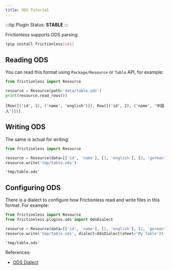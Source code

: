```yaml
---
title: ODS Tutorial
---
```


:::tip Plugin
Status: **STABLE**
:::

Frictionless supports ODS parsing.

```bash
!pip install frictionless[ods]
```


## Reading ODS

You can read this format using `Package/Resource` or `Table` API, for example:


```python
from frictionless import Resource

resource = Resource(path='data/table.ods')
print(resource.read_rows())
```

    [Row([('id', 1), ('name', 'english')]), Row([('id', 2), ('name', '中国人')])]


## Writing ODS

The same is actual for writing:


```python
from frictionless import Resource

resource = Resource(data=[['id', 'name'], [1, 'english'], [2, 'german']])
resource.write('tmp/table.ods')
```




    'tmp/table.ods'



## Configuring ODS

There is a dialect to configure how Frictionless read and write files in this format. For example:


```python
from frictionless import Resource
from frictionless.plugins.ods import OdsDialect

resource = Resource(data=[['id', 'name'], [1, 'english'], [2, 'german']])
resource.write('tmp/table.ods', dialect=OdsDialect(sheet='My Table'))
```




    'tmp/table.ods'



References:
- [ODS Dialect](https://frictionlessdata.io/tooling/python/formats-reference/#ods)
